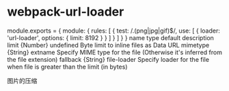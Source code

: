 # webpack-url-loader
module.exports = {
  module: {
    rules: [
      {
        test: /\.(png|jpg|gif)$/,
        use: [
          {
            loader: 'url-loader',
            options: {
              limit: 8192
            }
          }
        ]
      }
    ]
  }
}
name	type	default	description
limit	{Number}	undefined	Byte limit to inline files as Data URL
mimetype	{String}	extname	Specify MIME type for the file (Otherwise it's inferred from the file extension)
fallback	{String}	file-loader	Specify loader for the file when file is greater than the limit (in bytes)

图片的压缩

